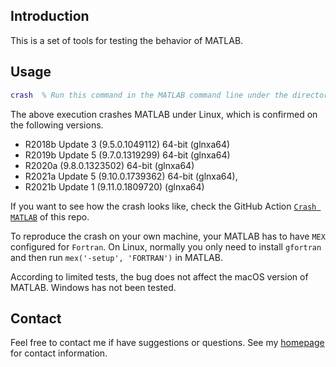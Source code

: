 ## Introduction

This is a set of tools for testing the behavior of MATLAB.

## Usage

```matlab
crash  % Run this command in the MATLAB command line under the directory containing crash.m
```

The above execution crashes MATLAB under Linux, which is confirmed on the following versions.

- R2018b Update 3 (9.5.0.1049112) 64-bit (glnxa64)
- R2019b Update 5 (9.7.0.1319299) 64-bit (glnxa64)
- R2020a (9.8.0.1323502) 64-bit (glnxa64)
- R2021a Update 5 (9.10.0.1739362) 64-bit (glnxa64),
- R2021b Update 1 (9.11.0.1809720) (glnxa64)

If you want to see how the crash looks like, check the
GitHub Action [`Crash MATLAB`](https://github.com/zaikunzhang/test_matlab/actions) of this repo.

To reproduce the crash on your own machine, your MATLAB has to have `MEX` configured for `Fortran`. On Linux,
normally you only need to install `gfortran` and then run `mex('-setup', 'FORTRAN')` in MATLAB.

According to limited tests, the bug does not affect the macOS version of MATLAB. Windows has not
been tested.

## Contact

Feel free to contact me if have suggestions or questions.
See my [homepage](https://www.zhangzk.net) for contact information.
